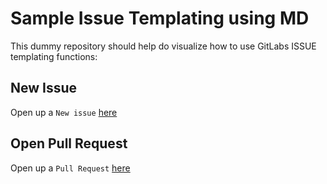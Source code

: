 # Sample Issue Templating using MD

This dummy repository should help do visualize how to use GitLabs ISSUE templating functions:

## New Issue
Open up a `New issue` [here](https://github.com/hennlo/issue_templating1/issues)

## Open Pull Request
Open up a `Pull Request` [here](https://github.com/hennlo/issue_templating1/pulls)


